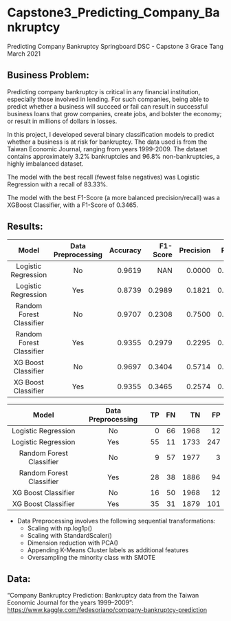 # Capstone3_Predicting_Company_Bankruptcy

Predicting Company Bankruptcy
Springboard DSC - Capstone 3
Grace Tang
March 2021

## Business Problem:

Predicting company bankruptcy is critical in any financial institution, especially those involved in lending. For such companies, being able to predict whether a business will succeed or fail can result in successful business loans that grow companies, create jobs, and bolster the economy; or result in millions of dollars in losses.

In this project, I developed several binary classification models to predict whether a business is at risk for bankruptcy. The data used is from the Taiwan Economic Journal, ranging from years 1999-2009. The dataset contains approximately 3.2% bankruptcies and 96.8% non-bankruptcies, a highly imbalanced dataset. 

The model with the best recall (fewest false negatives) was Logistic Regression with a recall of 83.33%. 

The model with the best F1-Score (a more balanced precision/recall) was a XGBoost Classifier, with a F1-Score of 0.3465.


## Results:
|Model|Data Preprocessing|Accuracy|F1-Score|Precision|Recall|ROC AUC|P-R AUC|Runtime (s)|
|:-:|:-:|--:|--:|--:|--:|--:|--:|--:|
|Logistic Regression|No|0.9619|NAN|0.0000|0.0000|0.5887|0.0377|1.0776|
|Logistic Regression|Yes|0.8739|0.2989|0.1821|0.8333|0.9252|0.3020|2.0035|
|Random Forest Classifier|No|0.9707|0.2308|0.7500|0.1364|0.9497|0.4728|1.0542|
|Random Forest Classifier|Yes|0.9355|0.2979|0.2295|0.4242|0.9203|0.2473|6.6547|
|XG Boost Classifier|No|0.9697|0.3404|0.5714|0.2424|0.9472|0.4602|0.3819|
|XG Boost Classifier|Yes|0.9355|0.3465|0.2574|0.5303|0.9086|0.2524|6.2850|

|Model|Data Preprocessing|TP|FN|TN|FP|
|:-:|:-:|--:|--:|--:|--:|
|Logistic Regression|No|0|66|1968|12|
|Logistic Regression|Yes|55|11|1733|247|
|Random Forest Classifier|No|9|57|1977|3|
|Random Forest Classifier|Yes|28|38|1886|94|
|XG Boost Classifier|No|16|50|1968|12|
|XG Boost Classifier|Yes|35|31|1879|101|

* Data Preprocessing involves the following sequential transformations: 
    * Scaling with np.log1p()
    * Scaling with StandardScaler()
    * Dimension reduction with PCA()
    * Appending K-Means Cluster labels as additional features
    * Oversampling the minority class with SMOTE


## Data: 
“Company Bankruptcy Prediction: Bankruptcy data from the Taiwan Economic Journal for the years 1999–2009”: https://www.kaggle.com/fedesoriano/company-bankruptcy-prediction 

## 
## 
